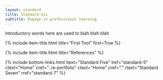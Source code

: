 ```yaml
---
layout: standard
title: Standard Six
subtitle: Engage in professional learning
---
```


Introductory words here are used to blah blah blah  

{% include item-title.html title="First Tool" first=True %}


{% include item-title.html title="References" %}  

{% include bottom-links.html ltext="Standard Five" lref="standard-5"  ctext="Home" cref="../e-portfolio" ctext="Home" cref="." rtext="Standard Seven" rref="standard-7" %}
